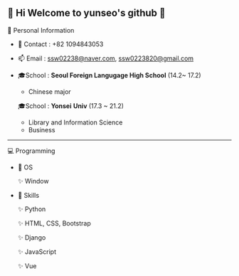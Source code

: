 ## :heartbeat: Hi Welcome to yunseo's github 👋

:girl: Personal Information 

- 📱 Contact : 
 +82 1094843053 
 
 - 📫 Email :
  ssw02238@naver.com, 
  ssw0223820@gmail.com
  
 - :mortar_board:School :
   **Seoul Foreign Langugage High School** (14.2~ 17.2) 
   - Chinese major 
  
   :mortar_board:School :
   **Yonsei** **Univ** (17.3 ~ 21.2) 
   - Library and Information Science 
   - Business 

<hr>


:computer: Programming 


- 🚀 OS 

   ✨ Window 


- 🚀 Skills 

   ✨ Python 

   ✨ HTML, CSS, Bootstrap

   ✨ Django

   ✨ JavaScript

   ✨ Vue 






<!--
**ssw02238/ssw02238** is a ✨ _special_ ✨ repository because its `README.md` (this file) appears on your GitHub profile.

Here are some ideas to get you started:

- 🔭 I’m currently working on ...
- 🌱 I’m currently learning ...
- 👯 I’m looking to collaborate on ...
- 🤔 I’m looking for help with ...
- 💬 Ask me about ...
- 📫 How to reach me: ...
- 😄 Pronouns: ...
- ⚡ Fun fact: ...
-->
